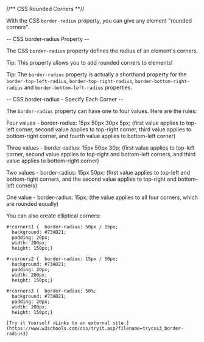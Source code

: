 //** CSS Rounded Corners **//

With the CSS `border-radius` property, you can give any element "rounded corners".

-- CSS border-radius Property --

The CSS `border-radius` property defines the radius of an element's corners.

Tip: This property allows you to add rounded corners to elements!

Tip: The `border-radius` property is actually a shorthand property for the `border-top-left-radius`, `border-top-right-radius`, `border-bottom-right-radius` and `border-bottom-left-radius` properties.

-- CSS border-radius - Specify Each Corner --

The `border-radius` property can have one to four values. Here are the rules:

Four values - border-radius: 15px 50px 30px 5px; (first value applies to top-left corner, second value applies to top-right corner, third value applies to bottom-right corner, and fourth value applies to bottom-left corner)

Three values - border-radius: 15px 50px 30p; (first value applies to top-left corner, second value applies to top-right and bottom-left corners, and third value applies to bottom-right corner)

Two values - border-radius: 15px 50px; (first value applies to top-left and bottom-right corners, and the second value applies to top-right and bottom-left corners)

One value - border-radius: 15px; (the value applies to all four corners, which are rounded equally)

You can also create elliptical corners:

```
#rcorners1 {  border-radius: 50px / 15px;  
  background: #73AD21;  
  padding: 20px;  
  width: 200px;  
  height: 150px;}  
  
#rcorners2 {  border-radius: 15px / 50px;  
  background: #73AD21;  
  padding: 20px;  
  width: 200px;  
  height: 150px;}  
  
#rcorners3 {  border-radius: 50%;  
  background: #73AD21;  
  padding: 20px;  
  width: 200px;  
  height: 150px;}

[Try it Yourself »Links to an external site.](https://www.w3schools.com/css/tryit.asp?filename=trycss3_border-radius3)
```